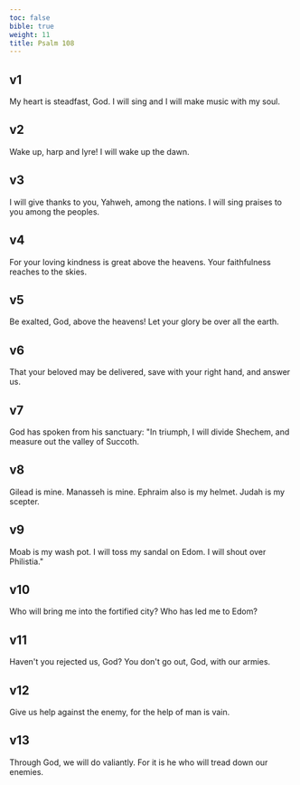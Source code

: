 ```yaml
---
toc: false
bible: true
weight: 11
title: Psalm 108
---
```




## v1 
My heart is steadfast, God. I will sing and I will make music with my soul. 

## v2 
Wake up, harp and lyre! I will wake up the dawn. 

## v3 
I will give thanks to you, Yahweh, among the nations. I will sing praises to you among the peoples. 

## v4 
For your loving kindness is great above the heavens. Your faithfulness reaches to the skies. 

## v5 
Be exalted, God, above the heavens! Let your glory be over all the earth. 

## v6 
That your beloved may be delivered, save with your right hand, and answer us. 

## v7 
God has spoken from his sanctuary: "In triumph, I will divide Shechem, and measure out the valley of Succoth. 

## v8 
Gilead is mine. Manasseh is mine. Ephraim also is my helmet. Judah is my scepter. 

## v9 
Moab is my wash pot. I will toss my sandal on Edom. I will shout over Philistia." 

## v10 
Who will bring me into the fortified city? Who has led me to Edom? 

## v11 
Haven't you rejected us, God? You don't go out, God, with our armies. 

## v12 
Give us help against the enemy, for the help of man is vain. 

## v13 
Through God, we will do valiantly. For it is he who will tread down our enemies.
